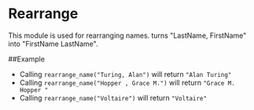 Rearrange
=========

This module is used for rearranging names.
turns "LastName, FirstName" into "FirstName LastName".

##Example

* Calling `rearrange_name("Turing, Alan")` will return `"Alan Turing"`
* Calling `rearrange_name("Hopper , Grace M.")` will return `"Grace M. Hopper "`
* Calling `rearrange_name("Voltaire")` will return `"Voltaire"`
